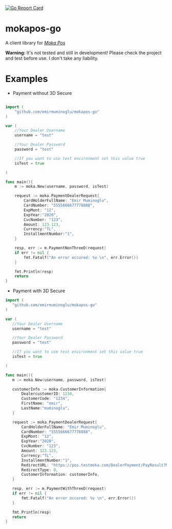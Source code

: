 [![Go Report Card](https://goreportcard.com/badge/github.com/emirmuminoglu/mokapos-go)](https://goreportcard.com/report/github.com/emirmuminoglu/mokapos-go)

# mokapos-go


A client library for *[Moka Pos](https://www.moka.com/moka-pos/)*

**Warning:** It's not tested and still in development! Please check the project and test before use. I don't take any liability.

# Examples


 - Payment without 3D Secure
```go

import (
    "github.com/emirmuminoglu/mokapos-go"
)

var (
    //Your Dealer Username
    username = "test"

    //Your Dealer Password
    password = "test"

    //If you want to use test environment set this value true
    isTest = true

)

func main(){
    m := moka.New(username, password, isTest)

    request := moka.PaymentDealerRequest{
        CardHolderFullName: "Emir Muminoglu",
        CardNumber: "5555666677778888",
        ExpMont: "12",
        ExpYear:"2020",
        CvcNumber: "123",
        Amount: 123.123,
        Currency:"TL",
        InstallmentNumber:"1",
    }

    resp, err := m.PaymentNonThreeD(request)
    if err != nil {
        fmt.Fatalf("An error occured: %v \n", err.Error())
    }

    fmt.Println(resp)
    return
}
```

 - Payment with 3D Secure

 ```go
import (
    "github.com/emirmuminoglu/mokapos-go"
)

var (
    //Your Dealer Username
    username = "test"

    //Your Dealer Password
    password = "test"

    //If you want to use test environment set this value true
    isTest = true

)

func main(){
    m := moka.New(username, password, isTest)

    customerInfo := moka.CustomerInformation{
        DealercustomerID: 1234,
        CustomerCode: "1234",
        FirstName: "emir",
        LastName:"muminoglu",
    }

    request := moka.PaymentDealerRequest{
        CardHolderFullName: "Emir Muminoglu",
        CardNumber: "5555666677778888",
        ExpMont: "12",
        ExpYear:"2020",
        CvcNumber: "123",
        Amount: 123.123,
        Currency:"TL",
        InstallmentNumber:"1",
        RedirectURL: "https://pos.testmoka.com/DealerPayment/PayResult?MyTrxId=1A2B3CD456",
        RedirectType: 0,
        CustomerInformation: customerInfo,
    }

    resp, err := m.PaymentWithThreeD(request)
    if err != nil {
        fmt.Fatalf("An error occured: %v \n", err.Error())
    }

    fmt.Println(resp)
    return
}

 ```
